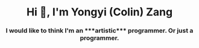 <h1 align="center">Hi 👋, I'm Yongyi (Colin) Zang</h1>
<h3 align="center">I would like to think I'm an ***artistic*** programmer. Or just a programmer.</h3>
